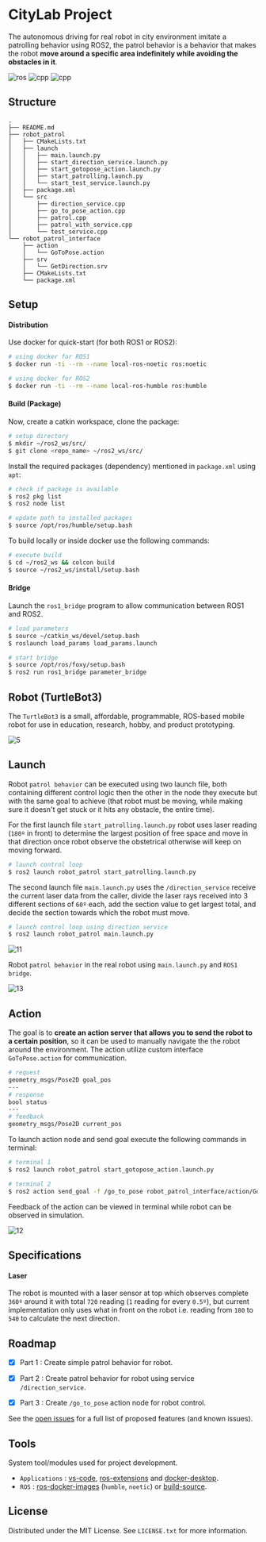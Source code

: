 # CityLab Project

The autonomous driving for real robot in city environment imitate a patrolling behavior using ROS2, the patrol behavior is a behavior that makes the robot **move around a specific area indefinitely while avoiding the obstacles in it**.

![ros](https://img.shields.io/badge/ROS2-humble-red) ![cpp](https://img.shields.io/badge/cpp-11+-blue) ![cpp](https://img.shields.io/badge/python-3.8+-blue)

## Structure

```text
.
├── README.md
├── robot_patrol
│   ├── CMakeLists.txt
│   ├── launch
│   │   ├── main.launch.py
│   │   ├── start_direction_service.launch.py
│   │   ├── start_gotopose_action.launch.py
│   │   ├── start_patrolling.launch.py
│   │   └── start_test_service.launch.py
│   ├── package.xml
│   └── src
│       ├── direction_service.cpp
│       ├── go_to_pose_action.cpp
│       ├── patrol.cpp
│       ├── patrol_with_service.cpp
│       └── test_service.cpp
└── robot_patrol_interface
    ├── action
    │   └── GoToPose.action
    ├── srv
    │   └── GetDirection.srv
    ├── CMakeLists.txt
    └── package.xml
```

## Setup

#### Distribution

Use docker for quick-start (for both ROS1 or ROS2):

```sh
# using docker for ROS1
$ docker run -ti --rm --name local-ros-noetic ros:noetic
```

```sh
# using docker for ROS2
$ docker run -ti --rm --name local-ros-humble ros:humble
```

#### Build (Package)

Now, create a catkin workspace, clone the package:

```sh
# setup directory
$ mkdir ~/ros2_ws/src/
$ git clone <repo_name> ~/ros2_ws/src/
```

Install the required packages (dependency) mentioned in `package.xml` using `apt`:

```sh
# check if package is available
$ ros2 pkg list
$ ros2 node list
```

```sh
# update path to installed packages
$ source /opt/ros/humble/setup.bash
```

To build locally or inside docker use the following commands:

```sh
# execute build
$ cd ~/ros2_ws && colcon build
$ source ~/ros2_ws/install/setup.bash
```

#### Bridge

Launch the `ros1_bridge` program to allow communication between ROS1 and ROS2.

```sh
# load parameters
$ source ~/catkin_ws/devel/setup.bash
$ roslaunch load_params load_params.launch
```

```sh
# start bridge
$ source /opt/ros/foxy/setup.bash
$ ros2 run ros1_bridge parameter_bridge
```

## Robot (TurtleBot3)

The `TurtleBot3` is a small, affordable, programmable, ROS-based mobile robot for use in education, research, hobby, and product prototyping.

![5](./.assets/5.png)

## Launch

Robot `patrol behavior` can be executed using two launch file, both containing different control logic then the other in the node they execute but with the same goal to achieve (that robot must be moving, while making sure it doesn't get stuck or it hits any obstacle, the entire time).

For the first launch file `start_patrolling.launch.py` robot uses laser reading (`180º` in front) to determine the largest position of free space and move in that direction once robot observe the obstetrical otherwise will keep on moving forward.

```sh
# launch control loop
$ ros2 launch robot_patrol start_patrolling.launch.py
```

The second launch file `main.launch.py` uses the `/direction_service` receive the current laser data from the caller, divide the laser rays received into 3 different sections of `60º` each, add the section value to get largest total, and decide the section towards which the robot must move.

```sh
# launch control loop using direction service
$ ros2 launch robot_patrol main.launch.py
```

![11](./.assets/11.gif)

Robot `patrol behavior` in the real robot using `main.launch.py` and `ROS1 bridge`.

![13](./.assets/13.gif)

## Action

The goal is to **create an action server that allows you to send the robot to a certain position**, so it can be used to manually navigate the the robot around the environment. The action utilize custom interface `GoToPose.action` for communication.

```sh
# request
geometry_msgs/Pose2D goal_pos
---
# response
bool status
---
# feedback
geometry_msgs/Pose2D current_pos
```

To launch action node and send goal execute the following commands in terminal:

```sh
# terminal 1
$ ros2 launch robot_patrol start_gotopose_action.launch.py
```

```sh
# terminal 2
$ ros2 action send_goal -f /go_to_pose robot_patrol_interface/action/GoToPose "goal_pos: x: 0.7 y: 0.3 theta: 0.0"
```

Feedback of the action can be viewed in terminal while robot can be observed in simulation.

![12](./.assets/12.gif)

## Specifications

#### Laser

The robot is mounted with a laser sensor at top which observes complete `360º` around it with total `720` reading (`1` reading for every `0.5º`), but current implementation only uses what in front on the robot i.e. reading from `180` to `540` to calculate the next direction.

## Roadmap

- [x] Part 1 : Create simple patrol behavior for robot.

- [x] Part 2 : Create patrol behavior for robot using service `/direction_service`.

- [x] Part 3 : Create `/go_to_pose` action node for robot control.

See the [open issues](https://github.com/llabhishekll/) for a full list of proposed features (and known issues).

## Tools

System tool/modules used for project development.

- `Applications` : [vs-code](https://code.visualstudio.com/), [ros-extensions](https://marketplace.visualstudio.com/items?itemName=ms-iot.vscode-ros) and [docker-desktop](https://docs.docker.com/get-docker/).
- `ROS` : [ros-docker-images](https://hub.docker.com/_/ros/) (`humble`, `noetic`) or [build-source](https://www.ros.org/blog/getting-started/).

## License

Distributed under the MIT License. See `LICENSE.txt` for more information.
